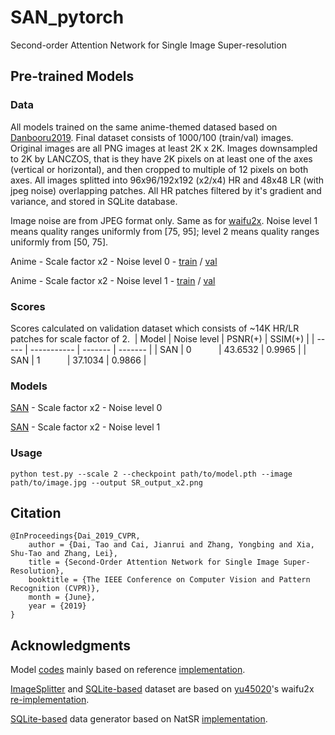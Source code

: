 # SAN_pytorch
Second-order Attention Network for Single Image Super-resolution

## Pre-trained Models

### Data
All models trained on the same anime-themed datased based on [Danbooru2019](https://www.gwern.net/Danbooru2019).
Final dataset consists of 1000/100 (train/val) images.
Original images are all PNG images at least 2K x 2K. Images downsampled to 2K by LANCZOS, that is they have 2K pixels on at least one of the axes (vertical or horizontal), and then cropped to multiple of 12 pixels on both axes.
All images splitted into 96x96/192x192 (x2/x4) HR and 48x48 LR (with jpeg noise) overlapping patches. All HR patches filtered by it's gradient and variance, and stored in SQLite database.

Image noise are from JPEG format only. Same as for [waifu2x](https://github.com/yu45020/Waifu2x).
Noise level 1 means quality ranges uniformly from [75, 95]; level 2 means quality ranges uniformly from [50, 75].

Anime - Scale factor x2 - Noise level 0 - [train](https://drive.google.com/file/d/1d-U6O8BGixNd0vESi19ymRt-1-4-0x43/view?usp=sharing) / [val](https://drive.google.com/file/d/1qWbFJSCBGryIFf5n8d8aQMr7xVgJ_14J/view?usp=sharing)

Anime - Scale factor x2 - Noise level 1 - [train](https://drive.google.com/file/d/1PxLqqttxECnh6yj-KtvUBRBDUtyfrm7Q/view?usp=sharing) / [val](https://drive.google.com/file/d/1awEailakz0TJXyPdB5L4TCW7iztftyFK/view?usp=sharing)

### Scores
Scores calculated on validation dataset which consists of ~14K HR/LR patches for scale factor of 2.
​
| Model | Noise level | PSNR(+) | SSIM(+) |
| ----- | ----------- | ------- | ------- |
| SAN   | 0           | 43.6532 | 0.9965  |
| SAN   | 1           | 37.1034 | 0.9866  |

### Models
[SAN](https://drive.google.com/file/d/1bzRmFD7Xi8f38poKpzM8k_OSlKkBTaxi/view?usp=sharing) - Scale factor x2 - Noise level 0

[SAN](https://drive.google.com/file/d/10d_bnCVuxMrfkrk-djaXw3uPcWajksEo/view?usp=sharing) - Scale factor x2 - Noise level 1

### Usage
    python test.py --scale 2 --checkpoint path/to/model.pth --image path/to/image.jpg --output SR_output_x2.png

## Citation
    @InProceedings{Dai_2019_CVPR,
        author = {Dai, Tao and Cai, Jianrui and Zhang, Yongbing and Xia, Shu-Tao and Zhang, Lei},
        title = {Second-Order Attention Network for Single Image Super-Resolution},
        booktitle = {The IEEE Conference on Computer Vision and Pattern Recognition (CVPR)},
        month = {June},
        year = {2019}
    }

## Acknowledgments
Model [codes](https://github.com/Yukariin/SAN_pytorch/blob/master/model.py) mainly based on reference [implementation](https://github.com/daitao/SAN).

[ImageSplitter](https://github.com/Yukariin/SAN_pytorch/blob/master/utils.py) and [SQLite-based](https://github.com/Yukariin/SAN_pytorch/blob/master/data.py) dataset are based on [yu45020](https://github.com/yu45020)'s waifu2x [re-implementation](https://github.com/yu45020/Waifu2x).

[SQLite-based](https://github.com/Yukariin/SAN_pytorch/blob/master/gen_data.py) data generator based on NatSR [implementation](https://github.com/JWSoh/NatSR).
